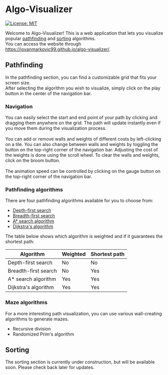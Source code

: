# Algo-Visualizer
[![License: MIT](https://img.shields.io/badge/License-MIT-yellow.svg)](https://opensource.org/licenses/MIT)

Welcome to Algo-Visualizer! This is a web application that lets you visualize popular [pathfinding](#pathfinding) and [sorting](#sorting) algorithms.<br/>
You can access the website through https://jovanmarkovic99.github.io/algo-visualizer/.


## Pathfinding

In the pathfinding section, you can find a customizable grid that fits your screen size.<br/>
After selecting the algorithm you wish to visualize, simply click on the play button in the center of the navigation bar.

### Navigation

You can easily select the start and end point of your path by clicking and dragging them anywhere on the grid. The path will update instantly even if you move them during the visualization process.<br/>
<br/>
You can add or remove walls and weights of different costs by left-clicking on a tile. You can also change between walls and weights by toggling the button on the top-right corner of the navigation bar. Adjusting the cost of the weights is done using the scroll wheel. To clear the walls and weights, click on the broom button.<br/>
<br/>
The animation speed can be controlled by clicking on the gauge button on the top-right corner of the navigation bar.

### Pathfinding algorithms

There are four pathfinding algorithms available for you to choose from:

* [Depth-first search](https://en.wikipedia.org/wiki/Depth-first_search)
* [Breadth-first search](https://en.wikipedia.org/wiki/Breadth-first_search)
* [A* search algorithm](https://en.wikipedia.org/wiki/A*_search_algorithm)
* [Dijkstra's algorithm](https://en.wikipedia.org/wiki/Dijkstra%27s_algorithm)

The table below shows which algorithm is weighted and if it guarantees the shortest path:

| Algorithm | Weighted | Shortest path |
|---|---|---|
| Depth-first search | No | No |
| Breadth-first search | No | Yes |
| A* search algorithm | Yes | Yes |
| Dijkstra's algorithm | Yes | Yes |

### Maze algorithms

For a more interesting path visualization, you can use various wall-creating algorithms to generate mazes.

* Recursive division
* Randomized Prim's algorithm

## Sorting

The sorting section is currently under construction, but will be available soon. Please check back later for updates.
